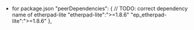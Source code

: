 - for package.json
"peerDependencies": {
	// TODO: correct dependency name of etherpad-lite
	"etherpad-lite":">=1.8.6"
	"ep_etherpad-lite":">=1.8.6"
    },
